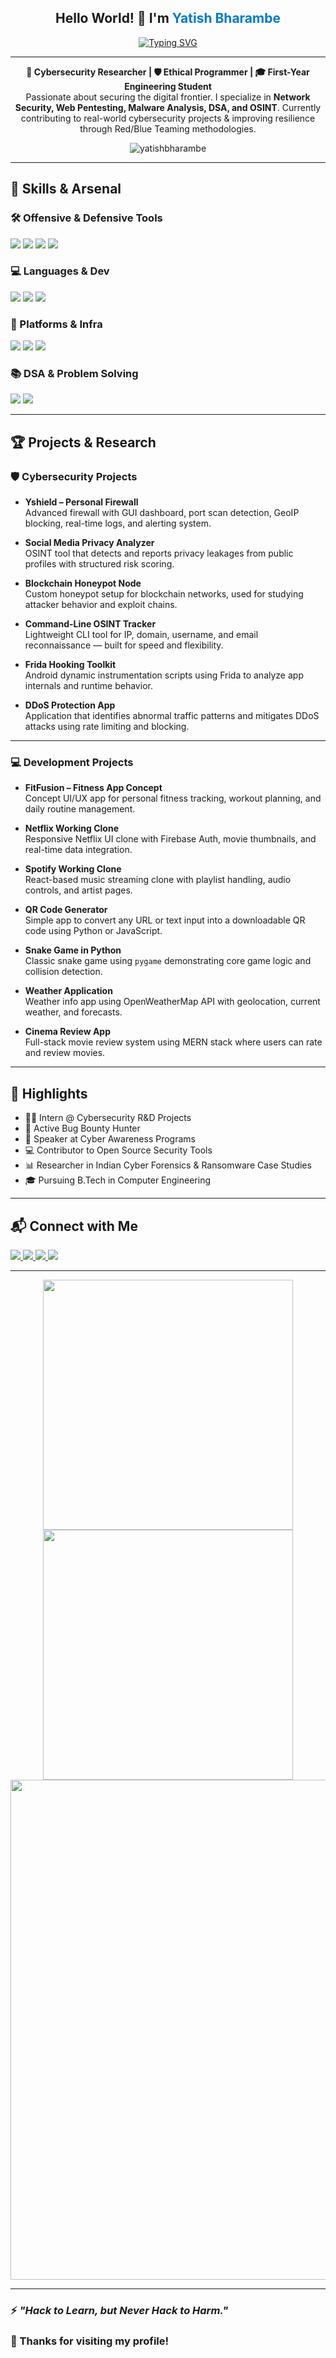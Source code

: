 <h2 align="center">
  Hello World! 👋  
  I'm <span style="color:#007acc"><strong>Yatish Bharambe</strong></span>
</h2>

<div align="center">
  <a href="https://git.io/typing-svg">
    <img src="https://readme-typing-svg.demolab.com?font=Fira+Code&pause=500&center=true&vCenter=true&width=450&lines=Cybersecurity+Engineer+%7C+Ethical+Hacker;DSA+Lover+%7C+C%2B%2B+%7C+Java+Ninja;Cyber+Forensics+%7C+Network+Defense;Bug+Bounty+%7C+Malware+Analysis;Always+Learning+%7C+Always+Defending+%F0%9F%95%B6%EF%B8%8F" alt="Typing SVG" />
  </a>
</div>

---

<p align="center">
  <strong>🔐 Cybersecurity Researcher | 🛡️ Ethical Programmer | 🎓 First-Year Engineering Student</strong><br>
  Passionate about securing the digital frontier. I specialize in <strong>Network Security, Web Pentesting, Malware Analysis, DSA, and OSINT</strong>.  
  Currently contributing to real-world cybersecurity projects & improving resilience through Red/Blue Teaming methodologies.
</p>

<p align="center"> 
  <img src="https://komarev.com/ghpvc/?username=yatishbharambe&label=Profile%20Views&color=0e75b6&style=flat" alt="yatishbharambe" /> 
</p>

---

## 🧠 Skills & Arsenal
<p align="left">

### 🛠️ Offensive & Defensive Tools
<img src="https://img.shields.io/badge/Tools-Burp%20Suite%20Pro|Nmap|Metasploit|Wireshark|Frida-lightgrey" />
<img src="https://img.shields.io/badge/Frameworks-OWASP%20Top%2010|MITRE%20ATT%26CK-red" />
<img src="https://img.shields.io/badge/Reverse%20Engineering-Ghidra|x64dbg|Radare2-blue" />
<img src="https://img.shields.io/badge/OSINT-Photon|theHarvester|Sherlock|Holehe-brightgreen" />

### 💻 Languages & Dev
<img src="https://img.shields.io/badge/Programming-C%2B%2B|Java|Python-important" />
<img src="https://img.shields.io/badge/Scripting-Bash|PowerShell|Batch-blueviolet" />
<img src="https://img.shields.io/badge/Backend-Flask|Node.js|Firebase-yellow" />

### 🧰 Platforms & Infra
<img src="https://img.shields.io/badge/OS-ParrotOS|Kali|Ubuntu|Windows-blue" />
<img src="https://img.shields.io/badge/Networking-Firewalls|IDS%2FIPS|VPN|Proxy%20Chains-lightgrey" />
<img src="https://img.shields.io/badge/Cloud-GCP|AWS%20Basics|Docker-green" />

### 📚 DSA & Problem Solving
<img src="https://img.shields.io/badge/Practice-LeetCode|Codeforces|GFG|Striver%20Sheet-orange" />
<img src="https://img.shields.io/badge/Language-C%2B%2B%20(Primary)-informational" />

</p>

---

## 🏆 Projects & Research

### 🛡️ Cybersecurity Projects
- **Yshield – Personal Firewall**  
  Advanced firewall with GUI dashboard, port scan detection, GeoIP blocking, real-time logs, and alerting system.

- **Social Media Privacy Analyzer**  
  OSINT tool that detects and reports privacy leakages from public profiles with structured risk scoring.

- **Blockchain Honeypot Node**  
  Custom honeypot setup for blockchain networks, used for studying attacker behavior and exploit chains.

- **Command-Line OSINT Tracker**  
  Lightweight CLI tool for IP, domain, username, and email reconnaissance — built for speed and flexibility.

- **Frida Hooking Toolkit**  
  Android dynamic instrumentation scripts using Frida to analyze app internals and runtime behavior.

- **DDoS Protection App**  
  Application that identifies abnormal traffic patterns and mitigates DDoS attacks using rate limiting and blocking.

---

### 💻 Development Projects
- **FitFusion – Fitness App Concept**  
  Concept UI/UX app for personal fitness tracking, workout planning, and daily routine management.

- **Netflix Working Clone**  
  Responsive Netflix UI clone with Firebase Auth, movie thumbnails, and real-time data integration.

- **Spotify Working Clone**  
  React-based music streaming clone with playlist handling, audio controls, and artist pages.

- **QR Code Generator**  
  Simple app to convert any URL or text input into a downloadable QR code using Python or JavaScript.

- **Snake Game in Python**  
  Classic snake game using `pygame` demonstrating core game logic and collision detection.

- **Weather Application**  
  Weather info app using OpenWeatherMap API with geolocation, current weather, and forecasts.

- **Cinema Review App**  
  Full-stack movie review system using MERN stack where users can rate and review movies.

---

## 📌 Highlights
- 👨‍💻 Intern @ Cybersecurity R&D Projects  
- 🐞 Active Bug Bounty Hunter  
- 💬 Speaker at Cyber Awareness Programs  
- 💻 Contributor to Open Source Security Tools  
- 📊 Researcher in Indian Cyber Forensics & Ransomware Case Studies  
- 🎓 Pursuing B.Tech in Computer Engineering

---

## 📬 Connect with Me

<p align="left">
  <a href="https://www.linkedin.com/in/yatish-bharambe-050197330?utm_source=share&utm_campaign=share_via&utm_content=profile&utm_medium=android_app" target="_blank">
    <img src="https://img.shields.io/badge/LinkedIn-0077B5?style=for-the-badge&logo=linkedin&logoColor=white" />
  </a>
  <a href="mailto: yatishbharambe@gfgcoe.ac.in">
    <img src="https://img.shields.io/badge/Email-D14836?style=for-the-badge&logo=gmail&logoColor=white" />
  </a>
  <a href="https://x.com/Yatish_Cyber">
    <img src="https://img.shields.io/badge/X_(Twitter)-000000?style=for-the-badge&logo=x&logoColor=white" />
  </a>
  <a href="https://github.com/yatish-debug">
    <img src="https://img.shields.io/badge/GitHub-333?style=for-the-badge&logo=github&logoColor=white" />
  </a>
</p>

---

<div align="center">
  <img src="https://github-readme-stats.vercel.app/api?username=yatishbharambe&show_icons=true&theme=radical" width="400"/>  
  <img src="https://github-readme-streak-stats.herokuapp.com/?user=yatishbharambe&theme=radical" width="400"/>
  <br/>
  <img src="https://github-readme-activity-graph.cyclic.app/graph?username=yatishbharambe&theme=redical" width="800"/>
</div>

---

### ⚡ *"Hack to Learn, but Never Hack to Harm."*  
### 🙌 Thanks for visiting my profile!

